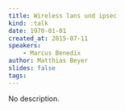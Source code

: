 ```yaml
---
title: Wireless lans und ipsec
kind: :talk
date: 1970-01-01
created_at: 2015-07-11
speakers:
    - Marcus Benedix
author: Matthias Beyer
slides: false
tags:
---
```


No description.
